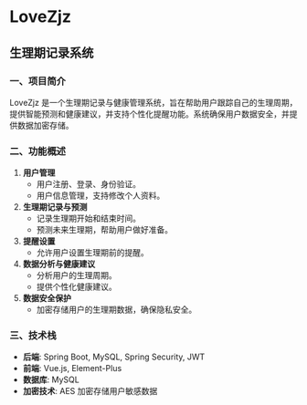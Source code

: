 # LoveZjz

## 生理期记录系统

### 一、项目简介

LoveZjz 是一个生理期记录与健康管理系统，旨在帮助用户跟踪自己的生理周期，提供智能预测和健康建议，并支持个性化提醒功能。系统确保用户数据安全，并提供数据加密存储。

### 二、功能概述

1. **用户管理**
   - 用户注册、登录、身份验证。
   - 用户信息管理，支持修改个人资料。
2. **生理期记录与预测**
   - 记录生理期开始和结束时间。
   - 预测未来生理期，帮助用户做好准备。
3. **提醒设置**
   - 允许用户设置生理期前的提醒。
4. **数据分析与健康建议**
   - 分析用户的生理周期。
   - 提供个性化健康建议。
5. **数据安全保护**
   - 加密存储用户的生理期数据，确保隐私安全。

### 三、技术栈

- **后端**: Spring Boot, MySQL, Spring Security, JWT
- **前端**: Vue.js, Element-Plus
- **数据库**: MySQL
- **加密技术**: AES 加密存储用户敏感数据